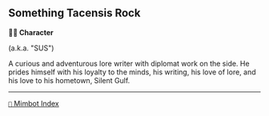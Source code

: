 ## Something Tacensis Rock

**🧙‍♂️ Character**

(a.k.a. "SUS")

A curious and adventurous lore writer with diplomat work on the side. He prides himself with his loyalty to the minds, his writing, his love of lore, and his love to his hometown, Silent Gulf.


-----
[`📑` Mimbot Index](<https://zeithalt.github.io/r/#53e0>)
<!---
keywords: mt, sus, silent gulf
aliases: 
-->